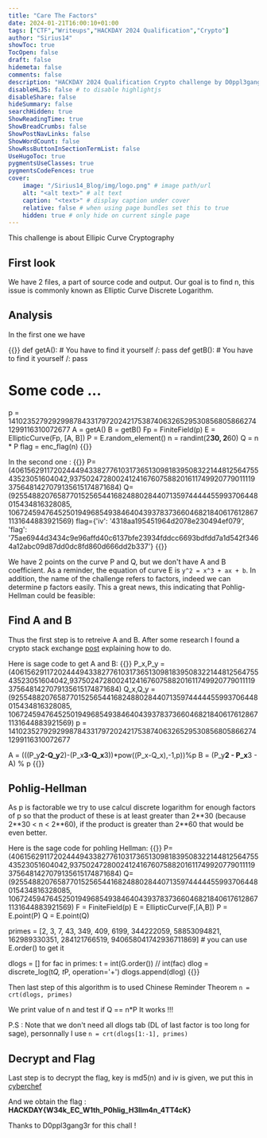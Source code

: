```yaml
---
title: "Care The Factors"
date: 2024-01-21T16:00:10+01:00
tags: ["CTF","Writeups","HACKDAY 2024 Qualification","Crypto"]
author: "Sirius14"
showToc: true
TocOpen: false
draft: false
hidemeta: false
comments: false
description: "HACKDAY 2024 Qualification Crypto challenge by D0ppl3gang3r"
disableHLJS: false # to disable highlightjs
disableShare: false
hideSummary: false
searchHidden: true
ShowReadingTime: true
ShowBreadCrumbs: false
ShowPostNavLinks: false
ShowWordCount: false
ShowRssButtonInSectionTermList: false
UseHugoToc: true
pygmentsUseClasses: true
pygmentsCodeFences: true
cover:
    image: "/Sirius14_Blog/img/logo.png" # image path/url
    alt: "<alt text>" # alt text
    caption: "<text>" # display caption under cover
    relative: false # when using page bundles set this to true
    hidden: true # only hide on current single page
---
```


This challenge is about Ellipic Curve Cryptography

## First look

We have 2 files, a part of source code and output. Our goal is to find n, this issue is commonly known as Elliptic Curve Discrete Logarithm.

## Analysis

In the first one we have

{{<highlight txt>}}
def getA():
    # You have to find it yourself /:
    pass
def getB():
    # You have to find it yourself /:
    pass

# Some code ...

p = 1410235279292998784331797202421753874063265295308568058662741299116310072677
A = getA()
B = getB()
Fp = FiniteField(p)
E = EllipticCurve(Fp, [A, B])
P = E.random_element()
n = randint(2**30, 2**60)
Q = n * P
flag = enc_flag(n)
{{</highlight>}}

In the second one :
{{<highlight txt>}}
P=(406156291172024449433827761031736513098183950832214481256475543523051604042,937502472800241241676075882016117499207790111193756481427079135615174871684)
Q=(92554882076587701525654416824880284407135974444455993706448015434816328085, 1067245947645250194968549384640439378373660468218406176128671131644883921569)
flag={'iv': '4318aa195451964d2078e230494ef079', 'flag': '75ae6944d3434c9e96affd40c6137bfe23934fddcc6693bdfdd7a1d542f3464a12abc09d87dd0dc8fd860d666dd2b337'}
{{</highlight>}}

We have 2 points on the curve P and Q, but we don't have A and B coefficient. As a reminder, the equation of curve E is `y^2 = x^3 + ax + b`. In addition, the name of the challenge refers to factors, indeed we can determine p factors easily. This a great news, this indicating that Pohlig-Hellman could be feasible:

## Find A and B

Thus the first step is to retreive A and B. After some research I found a crypto stack exchange [post](https://crypto.stackexchange.com/questions/97811/find-elliptic-curve-parameters-a-and-b-given-two-points-on-the-curve) explaining how to do.

Here is sage code to get A and B:
{{<highlight txt>}}
P_x,P_y =(406156291172024449433827761031736513098183950832214481256475543523051604042,937502472800241241676075882016117499207790111193756481427079135615174871684)
Q_x,Q_y =(92554882076587701525654416824880284407135974444455993706448015434816328085, 1067245947645250194968549384640439378373660468218406176128671131644883921569)
p = 1410235279292998784331797202421753874063265295308568058662741299116310072677

A = (((P_y**2-Q_y**2)-(P_x**3-Q_x**3))*pow((P_x-Q_x),-1,p))%p
B = (P_y**2 - P_x**3 - A) % p
{{</highlight>}}

## Pohlig-Hellman

As p is factorable we try to use calcul discrete logarithm for enough factors of p so that the product of these is at least greater than 2**30 (because 2\*\*30 < n < 2\*\*60), if the product is greater than 2\*\*60 that would be even better.

Here is the sage code for pohling Hellman:
{{<highlight txt>}}
P=(406156291172024449433827761031736513098183950832214481256475543523051604042,937502472800241241676075882016117499207790111193756481427079135615174871684)
Q=(92554882076587701525654416824880284407135974444455993706448015434816328085, 1067245947645250194968549384640439378373660468218406176128671131644883921569)
F = FiniteField(p)
E = EllipticCurve(F,[A,B])
P = E.point(P)
Q = E.point(Q)

primes = [2, 3, 7, 43, 349, 409, 6199, 344222059, 58853094821, 162989330351, 284121766519, 940658041742936711869] # you can use E.order() to get it

dlogs = []
for fac in primes:
    t = int(G.order()) // int(fac)
    dlog = discrete_log(t*Q, t*P, operation='+')
    dlogs.append(dlog)
{{</highlight>}}

Then last step of this algorithm is to used Chinese Reminder Theorem
`n = crt(dlogs, primes)`

We print value of n and test if Q == n*P
It works !!!

P.S : Note that we don't need all dlogs tab (DL of last factor is too long for sage), personnally I use `n = crt(dlogs[1:-1], primes)`

## Decrypt and Flag

Last step is to decrypt the flag, key is md5(n) and iv is given, we put this in [cyberchef](https://gchq.github.io/CyberChef/#recipe=AES_Decrypt(%7B'option':'Hex','string':'08fac709549765925a1b15738de81fda'%7D,%7B'option':'Hex','string':'4318aa195451964d2078e230494ef079'%7D,'CBC','Hex','Raw',%7B'option':'Hex','string':''%7D,%7B'option':'Hex','string':''%7D)&input=NzVhZTY5NDRkMzQzNGM5ZTk2YWZmZDQwYzYxMzdiZmUyMzkzNGZkZGNjNjY5M2JkZmRkN2ExZDU0MmYzNDY0YTEyYWJjMDlkODdkZDBkYzhmZDg2MGQ2NjZkZDJiMzM3)

And we obtain the flag : __HACKDAY{W34k_EC_W1th_P0hlig_H3llm4n_4TT4cK}__

Thanks to D0ppl3gang3r for this chall !